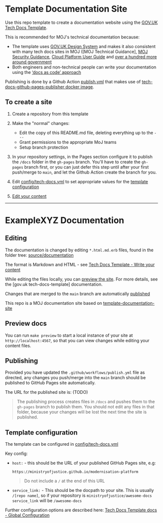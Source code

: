 # Template Documentation Site

Use this repo template to create a documentation website using the [GOV.UK Tech Docs Template](https://github.com/alphagov/tech-docs-template).

This is recommended for MOJ's technical documentation because:

* The template uses [GOV.UK Design System](https://design-system.service.gov.uk/) and makes it also consistent with many tech docs sites in MOJ ([MOJ Technical Guidance], [MOJ Security Guidance](security-guidance.service.justice.gov.uk/), [Cloud Platform User Guide](https://user-guide.cloud-platform.service.justice.gov.uk/) and [over a hundred more around government](https://github.com/alphagov/tech-docs-gem/network/dependents)
* Both engineers and non-technical people can write your documentation using the [‘docs as code’ approach](https://technology.blog.gov.uk/2017/08/25/why-we-use-a-docs-as-code-approach-for-technical-documentation/) 

Publishing is done by a Github Action [publish.yml](.github/workflows/publish.yml) that makes use of [tech-docs-github-pages-publisher docker image](https://github.com/ministryofjustice/tech-docs-github-pages-publisher).

## To create a site

1. Create a repository from this template

2. Make the "normal" changes:

    * Edit the copy of this README.md file, deleting everything up to the `---`
    * Grant permissions to the appropriate MoJ teams
    * Setup branch protection

3. In your repository settings, in the Pages section configure it to publish the `/docs` folder in the
   `gh-pages` branch. You'll have to create the `gh-pages`
   branch first, or you can just defer this step until after your first push/merge
   to `main`, and let the Github Action create the branch for you.

4. Edit [config/tech-docs.yml](config/tech-docs.yml) to set appropriate values for the [template configuration](#template-configuration)

5. [Edit your content](#editing)

---

# ExampleXYZ Documentation

## Editing

The documentation is changed by editing `*.html.md.erb` files, found in the folder tree: [source/documentation](source/documentation)

The format is Markdown and HTML - see [Tech Docs Template - Write your content](https://tdt-documentation.london.cloudapps.digital/write_docs/content/)

While editing the files locally, you can [preview the site](#preview-docs). For more details, see the [gov.uk tech-docs-template] documentation.

Changes that are merged to the `main` branch are automatically [published](#publishing)

This repo is a MOJ documentation site based on [template-documentation-site](https://github.com/ministryofjustice/template-documentation-site)

## Preview docs

You can run `make preview` to start a local instance of your site at
`http://localhost:4567`, so that you can view changes while editing your
content files.

## Publishing

Provided you have updated the `.github/workflows/publish.yml` file as directed,
any changes you push/merge into the `main` branch should be published
to GitHub Pages site automatically.

The URL for the published site is: (TODO)

> The publishing process creates files in `/docs` and pushes them to the
> `gh-pages` branch to publish them. You should not edit any files in that
> folder, because your changes will be lost the next time the site is
> published.

## Template configuration

The template can be configured in [config/tech-docs.yml](config/tech-docs.yml)

Key config:

* `host:` - this should be the URL of your published GitHub Pages site, e.g:

   ```
   https://ministryofjustice.github.io/modernisation-platform
   ```

   > Do not include a `/` at the end of this URL

* `service_link:` - This should be the docpath to your site. This is usually
  `/[repo name]`, so if your repository is `ministryofjustice/awesome-docs`
  `service_link` will be `/awesome-docs`

Further configuration options are described here: [Tech Docs Template docs - Global Configuration](https://tdt-documentation.london.cloudapps.digital/configure_project/global_configuration/)
